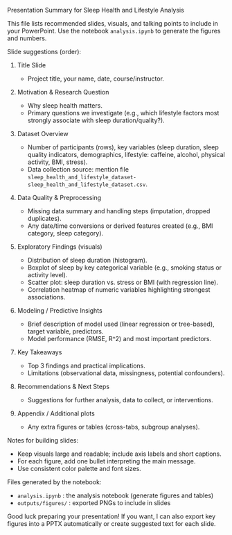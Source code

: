 Presentation Summary for Sleep Health and Lifestyle Analysis

This file lists recommended slides, visuals, and talking points to include in your PowerPoint. Use the notebook `analysis.ipynb` to generate the figures and numbers.

Slide suggestions (order):

1. Title Slide
   - Project title, your name, date, course/instructor.

2. Motivation & Research Question
   - Why sleep health matters.
   - Primary questions we investigate (e.g., which lifestyle factors most strongly associate with sleep duration/quality?).

3. Dataset Overview
   - Number of participants (rows), key variables (sleep duration, sleep quality indicators, demographics, lifestyle: caffeine, alcohol, physical activity, BMI, stress).
   - Data collection source: mention file `sleep_health_and_lifestyle_dataset-sleep_health_and_lifestyle_dataset.csv`.

4. Data Quality & Preprocessing
   - Missing data summary and handling steps (imputation, dropped duplicates).
   - Any date/time conversions or derived features created (e.g., BMI category, sleep category).

5. Exploratory Findings (visuals)
   - Distribution of sleep duration (histogram).
   - Boxplot of sleep by key categorical variable (e.g., smoking status or activity level).
   - Scatter plot: sleep duration vs. stress or BMI (with regression line).
   - Correlation heatmap of numeric variables highlighting strongest associations.

6. Modeling / Predictive Insights
   - Brief description of model used (linear regression or tree-based), target variable, predictors.
   - Model performance (RMSE, R^2) and most important predictors.

7. Key Takeaways
   - Top 3 findings and practical implications.
   - Limitations (observational data, missingness, potential confounders).

8. Recommendations & Next Steps
   - Suggestions for further analysis, data to collect, or interventions.

9. Appendix / Additional plots
   - Any extra figures or tables (cross-tabs, subgroup analyses).

Notes for building slides:
- Keep visuals large and readable; include axis labels and short captions.
- For each figure, add one bullet interpreting the main message.
- Use consistent color palette and font sizes.

Files generated by the notebook:
- `analysis.ipynb` : the analysis notebook (generate figures and tables)
- `outputs/figures/` : exported PNGs to include in slides

Good luck preparing your presentation! If you want, I can also export key figures into a PPTX automatically or create suggested text for each slide.